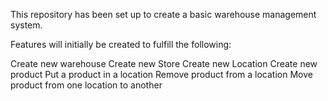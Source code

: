 This repository has been set up to create a basic warehouse management system.

Features will initially be created to fulfill the following:

Create new warehouse
Create new Store
Create new Location
Create new product
Put a product in a location
Remove product from a location
Move product from one location to another

